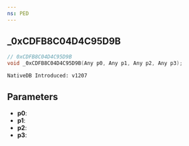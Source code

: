 ```yaml
---
ns: PED
---
```

## _0xCDFB8C04D4C95D9B

```c
// 0xCDFB8C04D4C95D9B
void _0xCDFB8C04D4C95D9B(Any p0, Any p1, Any p2, Any p3);
```

```
NativeDB Introduced: v1207
```

## Parameters
* **p0**:
* **p1**:
* **p2**:
* **p3**:
